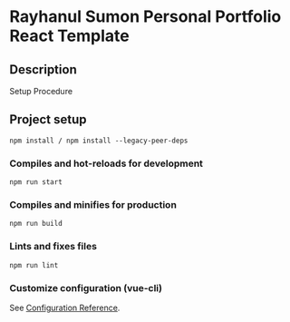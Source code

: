 # Rayhanul Sumon Personal Portfolio React Template

## Description

Setup Procedure 

## Project setup

```
npm install / npm install --legacy-peer-deps 
``` 

### Compiles and hot-reloads for development

``` 
npm run start
```   

### Compiles and minifies for production

```     
npm run build    
```
 
### Lints and fixes files    

```
npm run lint
```

### Customize configuration (vue-cli)

See [Configuration Reference](https://cli.vuejs.org/config/).
